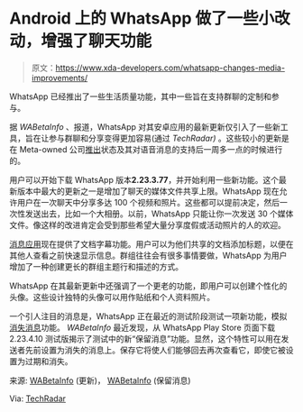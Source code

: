 # Android 上的 WhatsApp 做了一些小改动，增强了聊天功能

> 原文：<https://www.xda-developers.com/whatsapp-changes-media-improvements/>

WhatsApp 已经推出了一些生活质量功能，其中一些旨在支持群聊的定制和参与。

据 *WABetaInfo* 、报道，WhatsApp 对其安卓应用的最新更新仅引入了一些新工具，旨在让参与群聊和分享变得更加容易(通过 *TechRadar)* 。这些较小的更新是在 Meta-owned 公司[推出](https://www.xda-developers.com/whatsapp-status-new-features-2023/)状态及其对语音消息的支持后一周多一点的时候进行的。

用户可以开始下载 WhatsApp 版本**2.23.3.77**，并开始利用一些新功能。这个最新版本中最大的更新之一是增加了聊天的媒体文件共享上限。WhatsApp 现在允许用户在一次聊天中分享多达 100 个视频和照片。这些都可以提前决定，然后一次性发送出去，比如一个大相册。以前，WhatsApp 只能让你一次发送 30 个媒体文件。像这样的改进肯定会受到那些希望大量分享度假或活动照片的人的欢迎。

[消息应用](https://www.xda-developers.com/best-messaging-apps/)现在提供了文档字幕功能。用户可以为他们共享的文档添加标题，以便在其他人查看之前快速显示信息。群组往往会有很多事情要做，WhatsApp 为用户增加了一种创建更长的群组主题行和描述的方式。

WhatsApp 在其最新更新中还强调了一个更老的功能，即用户可以创建个性化的头像。这些设计独特的头像可以用作贴纸和个人资料照片。

一个引人注目的消息是，WhatsApp 正在最近的测试阶段测试一项新功能，模拟[消失消息](https://www.xda-developers.com/whatsapp-introduces-disappearing-messages-additions/)功能。 *WABetaInfo* 最近发现，从 WhatsApp Play Store 页面下载 2.23.4.10 测试版揭示了测试中的新“保留消息”功能。显然，这个特性可以用在发送者先前设置为消失的消息上。保存它将使人们能够回去再次查看它，即使它被设置为过期和消失。

来源: [WABetaInfo](https://wabetainfo.com/whatsapp-brings-new-features-to-improve-the-user-experience-on-whatsapp-for-android/) (更新)， [WABetaInfo](https://wabetainfo.com/whatsapp-beta-for-android-2-23-4-10-whats-new/) (保留消息)

Via: [TechRadar](https://www.techradar.com/news/whatsapp-android-app-gets-some-small-but-very-useful-changes)